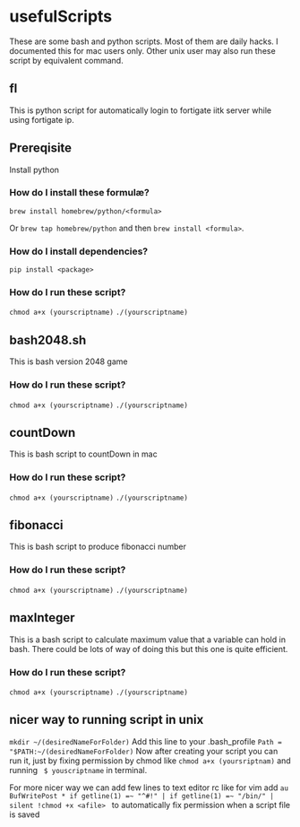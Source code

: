 # usefulScripts

These are some bash and python scripts.
Most of them are daily hacks.
I documented this for mac users only. Other unix user may also run these script by equivalent command.

## fl

This is python script for automatically login to fortigate iitk server while using fortigate ip.

## Prereqisite

Install python
### How do I install these formulæ?
`brew install homebrew/python/<formula>`

Or `brew tap homebrew/python` and then `brew install <formula>`.

### How do I install dependencies?
`pip install <package>`

### How do I run these script?
`chmod a+x (yourscriptname)`
`./(yourscriptname)`

## bash2048.sh

This is bash version 2048 game

### How do I run these script?
`chmod a+x (yourscriptname)`
`./(yourscriptname)`


## countDown

This is bash script to countDown in mac

### How do I run these script?
`chmod a+x (yourscriptname)`
`./(yourscriptname)`

## fibonacci

This is bash script to produce fibonacci number

### How do I run these script?
`chmod a+x (yourscriptname)`
`./(yourscriptname)`

## maxInteger

This is a bash script to calculate maximum value that a variable can hold in  bash.
There could be lots of way of doing this but this one is quite efficient.

### How do I run these script?
`chmod a+x (yourscriptname)`
`./(yourscriptname)`


## nicer way to running script in unix

`mkdir ~/(desiredNameForFolder)`
Add this line to your .bash_profile
`Path = "$PATH:~/(desiredNameForFolder)`
Now after creating your script you can run it, just by fixing permission by chmod like
`chmod a+x (yoursriptnam)` and running ` $ youscriptname` in terminal.

For more nicer way we can add few lines to text editor rc like for vim add
`au BufWritePost * if getline(1) =~ "^#!" | if getline(1) =~ "/bin/" | silent !chmod +x <afile> `
to automatically fix permission when a script file is saved


